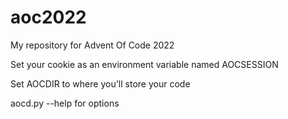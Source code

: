 # aoc2022
My repository for Advent Of Code 2022

Set your cookie as an environment variable named AOCSESSION

Set AOCDIR to where you'll store your code

aocd.py --help for options
